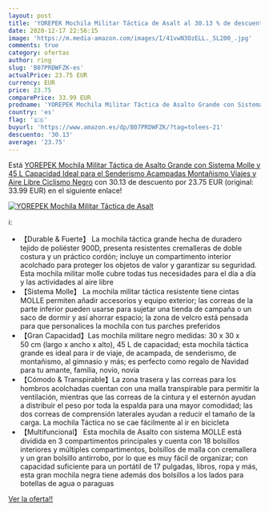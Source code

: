 ```yaml
---
layout: post
title: 'YOREPEK Mochila Militar Táctica de Asalt al 30.13 % de descuento'
date: 2020-12-17 22:56:15
image: 'https://m.media-amazon.com/images/I/41vwN3OzELL._SL200_.jpg'
comments: true
category: ofertas
author: ring
slug: 'B07PRDWFZK-es'
actualPrice: 23.75 EUR
currency: EUR
price: 23.75
comparePrice: 33.99 EUR
prodname: 'YOREPEK Mochila Militar Táctica de Asalto Grande con Sistema Molle y 45 L Capacidad  Ideal para el Senderismo  Acampadas  Montañismo  Viajes y Aire Libre Ciclismo Negro'
country: 'es'
flag: '🇪🇸'
buyurl: 'https://www.amazon.es/dp/B07PRDWFZK/?tag=tolees-21'
descuento: '30.13'
average: '23.75'
---
```


Está [YOREPEK Mochila Militar Táctica de Asalto Grande con Sistema Molle y 45 L Capacidad  Ideal para el Senderismo  Acampadas  Montañismo  Viajes y Aire Libre Ciclismo Negro](https://www.amazon.es/dp/B07PRDWFZK/?tag=tolees-21) con 30.13 de descuento por 23.75 EUR (original: 33.99 EUR) en el siguiente enlace!

[![YOREPEK Mochila Militar Táctica de Asalt](https://m.media-amazon.com/images/I/41vwN3OzELL._SL200_.jpg)](https://www.amazon.es/dp/B07PRDWFZK/?tag=tolees-21)

ℹ️:

- 【Durable & Fuerte】 La mochila táctica grande hecha de duradero tejido de poliéster 900D, presenta resistentes cremalleras de doble costura y un práctico cordón; incluye un compartimento interior acolchado para proteger los objetos de valor y garantizar su seguridad. Esta mochila militar molle cubre todas tus necesidades para el día a día y las actividades al aire libre
- 【Sistema Molle】 La mochila militar táctica resistente tiene cintas MOLLE permiten añadir accesorios y equipo exterior; las correas de la parte inferior pueden usarse para sujetar una tienda de campaña o un saco de dormir y así ahorrar espacio; la zona de velcro está pensada para que personalices la mochila con tus parches preferidos
- 【Gran Capacidad】Las mochila militare negro medidas: 30 x 30 x 50 cm (largo x ancho x alto), 45 L de capacidad; esta mochila táctica grande es ideal para ir de viaje, de acampada, de senderismo, de montañismo, al gimnasio y más; es perfecto como regalo de Navidad para tu amante, familia, novio, novia
- 【Cómodo & Transpirable】La zona trasera y las correas para los hombros acolchadas cuentan con una malla transpirable para permitir la ventilación, mientras que las correas de la cintura y el esternón ayudan a distribuir el peso por toda la espalda para una mayor comodidad; las dos correas de comprensión laterales ayudan a reducir el tamaño de la carga. La mochila Táctica no se cae fácilmente al ir en bicicleta
- 【Multifuncional】 Esta mochila de Asalto con sistema MOLLE está dividida en 3 compartimentos principales y cuenta con 18 bolsillos interiores y múltiples compartimentos, bolsillos de malla con cremallera y un gran bolsillo antirrobo, por lo que es muy fácil de organizar; con capacidad suficiente para un portátil de 17 pulgadas, libros, ropa y más, esta gran mochila negra tiene además dos bolsillos a los lados para botellas de agua o paraguas

[Ver la oferta!!](https://www.amazon.es/dp/B07PRDWFZK/?tag=tolees-21)
